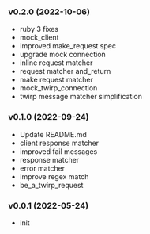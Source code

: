 ###  v0.2.0  (2022-10-06)
- ruby 3 fixes
- mock_client
- improved make_request spec
- upgrade mock connection
- inline request matcher
- request matcher and_return
- make request matcher
- mock_twirp_connection
- twirp message matcher simplification

###  v0.1.0  (2022-09-24)
- Update README.md
- client response matcher
- improved fail messages
- response matcher
- error matcher
- improve regex match
- be_a_twirp_request

###  v0.0.1  (2022-05-24)
- init


